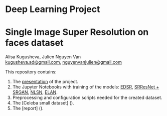 # Deep Learning Project
# Single Image Super Resolution on faces dataset

Alisa Kugusheva, Julien Nguyen Van <br/>
kugusheva.ad@gmail.com, nguyenvanjulien@gmail.com <br/>

This repository contains:
1. The [presentation](https://youtu.be/C2b1vl_4BBA) of the project.
2. The Jupyter Notebooks with training of the models:
  [EDSR](https://github.com/AlisaKugusheva/DeepLearningProject/blob/main/EDSR.ipynb), 
  [SRResNet + SRGAN](https://github.com/AlisaKugusheva/DeepLearningProject/blob/main/SRGAN_SRResNet.ipynb), 
  [NLSN](https://github.com/AlisaKugusheva/DeepLearningProject/blob/main/NLSN.ipynb), 
  [ELAN](https://github.com/AlisaKugusheva/DeepLearningProject/blob/main/ELAN.ipynb).
3. Preprocessing and configuration scripts needed for the created dataset.
4. The [Celeba small dataset] ().
5. The [report] ().
